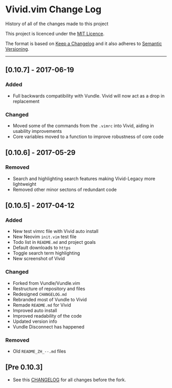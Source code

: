 # Vivid.vim Change Log

History of all of the changes made to this project

This project is licenced under the [MIT Licence](https://github.com/axvr/Vivid.vim/blob/master/LICENCE).

The format is based on [Keep a Changelog](http://keepachangelog.com/) and it also adheres to [Semantic Versioning](http://semver.org/).

<!-- Styled in this format:

## [Version Information] - YEAR-MONTH-DATE

### Added
* [#BUG] List all items added
* If  this section contains nothing
* don't bother to include it within
* the ``CHANGELOG.md`` file

### Changed
* [#BUG] List all items changed
* If  this section contains nothing
* don't bother to include it within
* the ``CHANGELOG.md`` file

### Fixed
* [#BUG] List all items fixed
* If  this section contains nothing
* don't bother to include it within
* the ``CHANGELOG.md`` file

### Removed
* [#BUG] List all items removed
* If  this section contains nothing
* don't bother to include it within
* the ``CHANGELOG.md`` file

### Translations
* [#BUG] List all sections translated
* here. If this section contains nothing
* don't bother to include it within
* the ``CHANGELOG.md`` file

Leave 3 lines between previous change log item -->

---

## [0.10.7] - 2017-06-19

### Added
* Full backwards compatibility with Vundle. Vivid will now act as a drop in replacement

### Changed
* Moved some of the commands from the ```.vimrc``` into Vivid, aiding in usability improvements
* Core variables moved to a function to improve robustness of core code



## [0.10.6] - 2017-05-29

### Removed
* Search and highlighting search features making Vivid-Legacy more lightweight
* Removed other minor sectons of redundant code



## [0.10.5] - 2017-04-12

### Added
* New test vimrc file with Vivid auto install
* New Neovim ``init.vim`` test file
* Todo list in ``README.md`` and project goals
* Default downloads to ``https``
* Toggle search term highlighting
* New screenshot of Vivid

### Changed
* Forked from Vundle/Vundle.vim
* Restructure of repository and files
* Redesigned ``CHANGELOG.md``
* Rebranded most of Vundle to Vivid
* Remade ``README.md`` for Vivid
* Improved auto install
* Improved readability of the code
* Updated version info
* Vundle Disconnect has happened

### Removed
* Old ``README_ZH_--.md`` files



## [Pre 0.10.3]
* See this [CHANGELOG](https://github.com/VundleVim/Vundle.vim/blob/master/changelog.md) for all changes before the fork.

